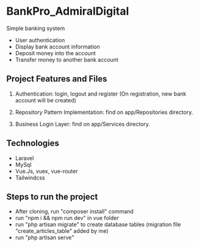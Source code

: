 # BankPro_AdmiralDigital
Simple banking system

- User authentication
- Display bank account information
- Deposit money into the account
- Transfer money to another bank account


## Project Features and Files

1. Authentication: login, logout and register
   (On registration, new bank account will be created)
   
2. Repository Pattern Implementation: find on app/Repositories directory.

3. Business Login Layer: find on app/Services directory.

## Technologies 
* Laravel
* MySql
* Vue.Js, vuex, vue-router
* Tailwindcss


## Steps to run the project
- After cloning, run "composer install" command
- run "npm i && npm run dev" in vue folder
- run "php artisan migrate" to create database tables (migration file "create_articles_table" added by me)
- run "php artisan serve"
